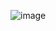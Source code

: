 ![image](https://user-images.githubusercontent.com/20311086/208031435-6cba9f6e-4f4e-45d0-ba55-5c822d989fb5.png)
